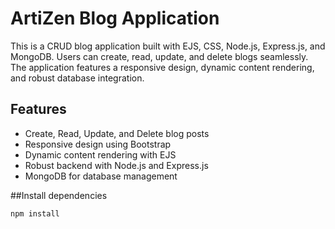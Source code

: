 # ArtiZen Blog Application

This is a CRUD blog application built with EJS, CSS, Node.js, Express.js, and MongoDB. Users can create, read, update, and delete blogs seamlessly. The application features a responsive design, dynamic content rendering, and robust database integration.

## Features

- Create, Read, Update, and Delete blog posts
- Responsive design using Bootstrap
- Dynamic content rendering with EJS
- Robust backend with Node.js and Express.js
- MongoDB for database management

##Install dependencies

```sh
npm install
